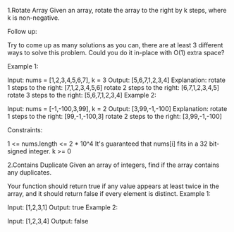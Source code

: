 1.Rotate Array
Given an array, rotate the array to the right by k steps, where k is non-negative.

Follow up:

Try to come up as many solutions as you can, there are at least 3 different ways to solve this problem.
Could you do it in-place with O(1) extra space?

Example 1:

Input: nums = [1,2,3,4,5,6,7], k = 3
Output: [5,6,7,1,2,3,4]
Explanation:
rotate 1 steps to the right: [7,1,2,3,4,5,6]
rotate 2 steps to the right: [6,7,1,2,3,4,5]
rotate 3 steps to the right: [5,6,7,1,2,3,4]
Example 2:

Input: nums = [-1,-100,3,99], k = 2
Output: [3,99,-1,-100]
Explanation: 
rotate 1 steps to the right: [99,-1,-100,3]
rotate 2 steps to the right: [3,99,-1,-100]
 

Constraints:

1 <= nums.length <= 2 * 10^4
It's guaranteed that nums[i] fits in a 32 bit-signed integer.
k >= 0


2.Contains Duplicate
Given an array of integers, find if the array contains any duplicates.

Your function should return true if any value appears at least twice in the array, and it should return false if every element is distinct.
Example 1:

Input: [1,2,3,1]
Output: true
Example 2:

Input: [1,2,3,4]
Output: false